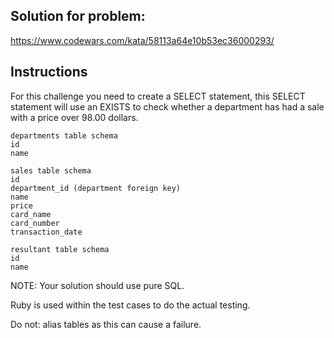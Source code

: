 ## Solution for problem:

https://www.codewars.com/kata/58113a64e10b53ec36000293/

## Instructions

For this challenge you need to create a SELECT statement,
this SELECT statement will use an EXISTS
to check whether a department has had a sale with a price over 98.00 dollars.

```
departments table schema
id
name

sales table schema
id
department_id (department foreign key)
name
price
card_name
card_number
transaction_date

resultant table schema
id
name
```
NOTE: Your solution should use pure SQL.
 
Ruby is used within the test cases to do the actual testing.
 
Do not: alias tables as this can cause a failure.